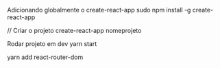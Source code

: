 Adicionando globalmente o create-react-app
sudo npm install -g create-react-app

// Criar o projeto 
create-react-app nomeprojeto



Rodar projeto em dev
yarn start


yarn add react-router-dom



